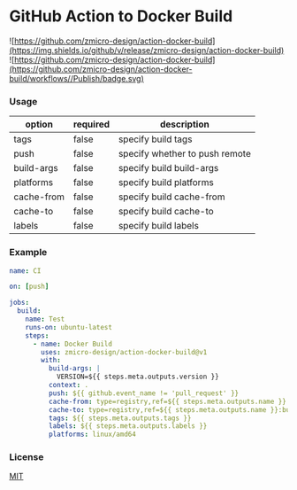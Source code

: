 # GitHub Action to Docker Build

![https://github.com/zmicro-design/action-docker-build](https://img.shields.io/github/v/release/zmicro-design/action-docker-build)
![https://github.com/zmicro-design/action-docker-build](https://github.com/zmicro-design/action-docker-build/workflows//Publish/badge.svg)

### Usage

| option | required | description |
| ------ | -------- | ----------- |
| tags | false | specify build tags |
| push   | false | specify whether to push remote |
| build-args | false | specify build build-args |
| platforms | false | specify build platforms |
| cache-from | false | specify build cache-from |
| cache-to | false | specify build cache-to |
| labels | false | specify build labels |

### Example

```yml
name: CI

on: [push]

jobs:
  build:
    name: Test
    runs-on: ubuntu-latest
    steps:
      - name: Docker Build
        uses: zmicro-design/action-docker-build@v1
        with:
          build-args: |
            VERSION=${{ steps.meta.outputs.version }}
          context: .
          push: ${{ github.event_name != 'pull_request' }}
          cache-from: type=registry,ref=${{ steps.meta.outputs.name }}:buildcache
          cache-to: type=registry,ref=${{ steps.meta.outputs.name }}:buildcache,mode=max
          tags: ${{ steps.meta.outputs.tags }}
          labels: ${{ steps.meta.outputs.labels }}
          platforms: linux/amd64
```

### License

[MIT](./LICENSE)
